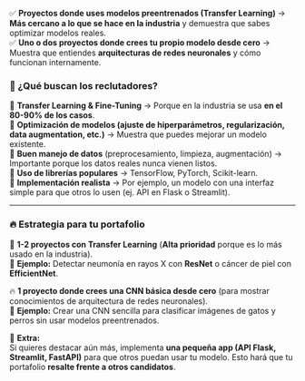 ✅ **Proyectos donde uses modelos preentrenados (Transfer Learning)** → **Más cercano a lo que se hace en la industria** y demuestra que sabes optimizar modelos reales.  
✅ **Uno o dos proyectos donde crees tu propio modelo desde cero** → Muestra que entiendes **arquitecturas de redes neuronales** y cómo funcionan internamente.

### **📌 ¿Qué buscan los reclutadores?**

📌 **Transfer Learning & Fine-Tuning** → Porque en la industria se usa **en el 80-90% de los casos**.  
📌 **Optimización de modelos (ajuste de hiperparámetros, regularización, data augmentation, etc.)** → Muestra que puedes mejorar un modelo existente.  
📌 **Buen manejo de datos** (preprocesamiento, limpieza, augmentación) → Importante porque los datos reales nunca vienen listos.  
📌 **Uso de librerías populares** → TensorFlow, PyTorch, Scikit-learn.  
📌 **Implementación realista** → Por ejemplo, un modelo con una interfaz simple para que otros lo usen (ej. API en Flask o Streamlit).

---

### **🔥 Estrategia para tu portafolio**

🚀 **1-2 proyectos con Transfer Learning** (**Alta prioridad** porque es lo más usado en la industria).  
📌 **Ejemplo:** Detectar neumonía en rayos X con **ResNet** o cáncer de piel con **EfficientNet**.

🔥 **1 proyecto donde crees una CNN básica desde cero** (para mostrar conocimientos de arquitectura de redes neuronales).  
📌 **Ejemplo:** Crear una CNN sencilla para clasificar imágenes de gatos y perros sin usar modelos preentrenados.

🎯 **Extra:**  
Si quieres destacar aún más, implementa **una pequeña app (API Flask, Streamlit, FastAPI)** para que otros puedan usar tu modelo. Esto hará que tu portafolio **resalte frente a otros candidatos**.